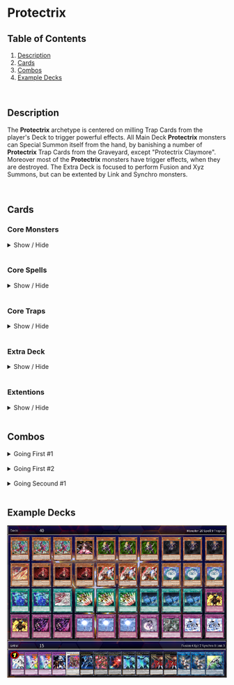 # Protectrix

## Table of Contents  
1. [Description](#description)
2. [Cards](#cards)
3. [Combos](#combos)
4. [Example Decks](#example-decks)

<br>

## Description
The **Protectrix** archetype is centered on milling Trap Cards from the player's Deck to trigger powerful effects. All Main Deck **Protectrix** monsters can Special Summon itself from the hand, by banishing a number of **Protectrix** Trap Cards from the Graveyard, except "Protectrix Claymore". Moreover most of the **Protectrix** monsters have trigger effects, when they are destroyed. The Extra Deck is focused to perform Fusion and Xyz Summons, but can be extented by Link and Synchro monsters.

<br>

## Cards
### **Core Monsters**
<details>
    <summary>Show / Hide</summary>
    <table>
        <tr>
            <th width=200px>Card name</th>
            <th width=120px>Image</th>
            <th>Usage</th>
            <th align="center">Amount</th>
        </tr>
        <tr>
            <td>Protectrix Claymore</td>
            <td><img src="../pics/955000001.jpg" height=137px width=94px></td>
            <td>
                It's the <b>one card combo</b> of the deck. When <b>[Summoned]</b> its milling <b>Protectrix</b> Trap Cards. When <b>[Destroyed]</b> its Special Summon 1 Level 4 <b>Protectrix</b> monster from Deck.
            </td>
            <td align="center">3x</td>
        </tr>
        <tr>
            <td>Protectrix Halberd</td>
            <td><img src="../pics/955000002.jpg" height=137px width=94px></td>
            <td>
                This card is an extender and can <b>[Special Summon]</b> itself by banishing 1 <b>Protectrix</b> Trap card from GY. When <b>[Destroyed]</b>: add to hand 1 "Protectrix" monster from the GY.
            </td>
            <td align="center">0-1x</td>
        </tr>
        <tr>
            <td>Protectrix Pendulum</td>
            <td><img src="../pics/955000003.jpg" height=137px width=94px></td>
            <td>
                This card is an extender and can <b>[Special Summon]</b> itself by banishing 1 <b>Protectrix</b> Trap card from GY. Also this card can destroy 1 face-up card you control to <b>[Search]</b> and Set a <b>Protectrix</b> Trap card from your deck. This effect is important to trigger <b>[Destroyed]</b> effects.</li>
            </td>
            <td align="center">2-3x</td>
        </tr>
        <tr>
            <td>Protectrix Musket</td>
            <td><img src="../pics/955000004.jpg" height=137px width=94px></td>
            <td>
                This card is an extender: It can be <b>[Special Summon]</b> (from hand) by banishing 2 <b>Protectrix</b> Trap card from GY. This card can banish monster cards with interuption or negation effects temporary. Also it can attack directly, but the damage is halved. Hard to summon so 1-2 copies are fine.
            </td>
            <td align="center">1-2x</td>
        </tr>
        <tr>
            <td>Protectrix Sythe</td>
            <td><img src="../pics/955000007.jpg" height=137px width=94px></td>
            <td>
                This card can also <b>[Special Summon]</b> itself by banishing 1 <b>Protectrix</b> Trap card from GY. One of the key cards in this deck, which can revive Level 4 or lower <b>Protectrix</b> Monster cards from the GY. The downside of this card is, that it locks you to Special Summon only <b>Protectrix</b> monsters for the rest of this turn. So be careful, when playing other archetypes with it.
            </td>
            <td align="center">3x</td>
        </tr>
        <tr>
            <td>Protectrix Spear</td>
            <td><img src="../pics/955000008.jpg" height=137px width=94px></td>
            <td>
                Like the other <b>Protectrix</b> monsters, this card can <b>[Special Summon]</b> itself (1 Trap Card). This card is also a key card in this archetype, because it let you draw cards and <b>[Search]</b> all important <b>Protectrix</b> Spell Cards, including the Fusion Spell or the Field Spell.
            </td>
            <td align="center">3x</td>
        </tr>
    </table>
</details>

<br>

### **Core Spells**
<details>
    <summary>Show / Hide</summary>
    <table>
        <tr>
            <th width=200px>Card name</th>
            <th width=120px>Image</th>
            <th>Usage</th>
            <th align="center">Amount</th>
        </tr>
        <tr>
            <td>Protectrix Grand Operation</td>
            <td><img src="../pics/955000014.jpg" height=137px width=94px></td>
            <td>
                <b>[Search]</b> for <b>Protectrix</b> monsters. When you control no monsters you can even <b>[Special Summon]</b> this monster. Tip: Using this card before Summoning any monsters to have a guaranteed Special Summon. 2 copies could be fine, because its hard once per turn.
            </td>
            <td align="center">2-3x</td>
        </tr>
        <tr>
            <td>Protectrix Wing Transformation</td>
            <td><img src="../pics/955000015.jpg" height=137px width=94px></td>
            <td>
                The Fusion Spell of this archetype. Like the "Matelfoes" Fusion Spell you can recycle itself by shuffeling it back into the Deck and Draw 1 card.
            </td>
            <td align="center">1-2x</td>
        </tr>
        <tr>
            <td>Protectrix Command Center</td>
            <td><img src="../pics/955000021.jpg" height=137px width=94px></td>
            <td>
                The powerful Field Spell of this archetype, which gives an ATK/DEF boost. Also it has a destruction effect to trigger the effects of "Protectrix Claymore" or "Protectrix Halberd" or its own <b>[Destroyed]</b> effect, which allows you to Special Summon any <b>Protectrix</b> monster from your Deck.
            </td>
            <td align="center">2-3x</td>
        </tr>
    </table>
</details>

<br>

### **Core Traps**
<details>
    <summary>Show / Hide</summary>
    <table>
        <tr>
            <th width=200px>Card name</th>
            <th width=120px>Image</th>
            <th>Usage</th>
            <th align="center">Amount</th>
        </tr>
        <tr>
            <td>Protectrix Explosion</td>
            <td><img src="../pics/955000010.jpg" height=137px width=94px></td>
            <td>
                A "Trap Hole" inspired card, that destroy any opponent monster on summon. It's a Trap/Spell removal card, which triggers when it is sent from the deck to the GY.
            </td>
            <td align="center">2x</td>
        </tr>
        <tr>
            <td>Protectrix Rampage</td>
            <td><img src="../pics/955000011.jpg" height=137px width=94px></td>
            <td>
                This card is the ultimative go secound card, because it can break opponent boards with the help of "Claymore's" effect. Also it can punish your opponent, when a <b>Protectrix</b> monster is <b>[Destroyed]</b> by battle or opponent card effects.
            </td>
            <td align="center">2-3x</td>
        </tr>
        <tr>
            <td>Protectrix Thunder Strike</td>
            <td><img src="../pics/955000012.jpg" height=137px width=94px></td>
            <td>
                The <b>Protectrix</b> version of a archetype specific negation Trap card. Also it can recycle <b>Protectrix</b> from your Graveyard, when sent from the deck to the GY.
            </td>
            <td align="center">2-3x</td>
        </tr>
        <tr>
            <td>Protectrix Emergency Call</td>
            <td><img src="../pics/955000013.jpg" height=137px width=94px></td>
            <td>
                This card is a <b>[Protection]</b> and <b>[Stall]</b> card with the powerful effect of summoning any <b>Protectrix</b> Fusion monster from your Extra Deck without materials. Be careful because the Fusion monster is <b>[Destroyed]</b> at the end of your opponents turn.
            </td>
            <td align="center">2x</td>
        </tr>
        <tr>
            <td>Protectrix Reincarnation</td>
            <td><img src="../pics/955000020.jpg" height=137px width=94px></td>
            <td>
                This card can be used to Special Summon <b>Protectrix</b> monsters from your GY by using the effect of "Protectrix Wiretap". Moreover it can be used to recycle banished <b>Protectrix</b> Trap cards.
            </td>
            <td align="center">1-2x</td>
        </tr>
        <tr>
            <td>Protectrix Wrath</td>
            <td><img src="../pics/955000022.jpg" height=137px width=94px></td>
            <td>
                This card is an extender for the <b>Protectrix</b> archetype. One of the best options when going first to build up bigger board. But it can only be used to SPecial Summon <b>Protectrix</b> monsters.
            </td>
            <td align="center">1-2x</td>
        </tr>
    </table>
</details>

<br>

### **Extra Deck**
<details>
    <summary>Show / Hide</summary>
    <table>
        <tr>
            <th width=200px>Card name</th>
            <th width=120px>Image</th>
            <th>Usage</th>
            <th align="center">Amount</th>
        </tr>
        <tr>
            <td>Protectrix Laserblade</td>
            <td><img src="../pics/955000006.jpg" height=137px width=94px></td>
            <td>
                2 Level 4 "Protectrix" is an easy condition in the <b>Protectrix</b> archetype and this card helps you to build bigger boards. It can Special Summon any Level 4 Psychic-Type monster from your Deck. For example, this could be used for a Fusion Summon into "Protectrix Zerastia" or "Protectrix Walkyria".
            </td>
            <td align="center">2-3x</td>
        </tr>
        <tr>
            <td>Protectrix Eagle Eye</td>
            <td><img src="../pics/955000005.jpg" height=137px width=94px></td>
            <td>
                This card can be Special Summened by up-ranking on "Protectrix Laserblade". This card is a great option to interrupt your opponent.
            </td>
            <td align="center">1-2x</td>
        </tr>
        <tr>
            <td>Protectrix CR-Suit Apocalyptic</td>
            <td><img src="../pics/955000019.jpg" height=137px width=94px></td>
            <td>
                Can easily be Summoned with the effect of "Protectrix Walkyria". Helps you to make your opponent losing 1 card permanently.
            </td>
            <td align="center">1x</td>
        </tr>
        <tr>
            <td>Protectrix Wiretap</td>
            <td><img src="../pics/955000009.jpg" height=137px width=94px></td>
            <td>
                "Protectrix Wiretap" returns 1 banished <b>Protectrix</b> Trap card to your GY and helps to do another Special Summon of a <b>Protectrix</b> monster. Also it as also an option to interrupt your opponent, because you can activate <b>Protectrix</b> Trap cards from your Deck.
            </td>
            <td align="center">1-2x</td>
        </tr>
        <tr>
            <td>Protectrix Sky Canon</td>
            <td><img src="../pics/955000016.jpg" height=137px width=94px></td>
            <td>
                This card can perform up to two attacks per Battle Phase and helps to push OTKs. When <b>[Destroyed]</b> it recycles banished <b>Protectrix</b> Trap cards.
            </td>
            <td align="center">1x</td>
        </tr>
        <tr>
            <td>Protectrix Walkyria</td>
            <td><img src="../pics/955000017.jpg" height=137px width=94px></td>
            <td>
                This card enables to build Rank 7 Xyz monsters, like "Protectrix CR-Suit Apocalyptic". When <b>[Fusion Summoned]</b> its <b>[Special Summon]</b> any <b>Protectrix</b> monster with a Level from your GY and make its Level 7.
            </td>
            <td align="center">1-2x</td>
        </tr>
        <tr>
            <td>Protectrix Zerastia</td>
            <td><img src="../pics/955000018.jpg" height=137px width=94px></td>
            <td>
                The ultimative boss monster of this archetype. This card can return any card your opponent controls to the hand. But you have also to return 1 card you control or in your GY to your hand. So it also helps to recycle <b>Protectrix</b> cards.
            </td>
            <td align="center">1x (limited)</td>
        </tr>
    </table>
</details>

<br>

### **Extentions**
<details>
    <summary>Show / Hide</summary>
    <table>
        <tr>
            <th width=200px>Card name</th>
            <th width=120px>Image</th>
            <th>Usage</th>
            <th align="center">Amount</th>
        </tr>
        <tr>
            <td>Emergency Teleport</td>
            <td><img src="https://s3.duellinksmeta.com/cards/60c2b3aaa0e24f2d54a51fd1_w360.webp" height=137px width=94px></td>
            <td>
                Consistency card to get "Protectrix Claymore" easier on the board.
            </td>
            <td align="center">3x</td>
        </tr>
        <tr>
            <td>Ghost Ogre & Snow Rabbit</td>
            <td><img src="https://s3.duellinksmeta.com/cards/60c2b3aaa0e24f2d54a5237e_w360.webp" height=137px width=94px></td>
            <td>
                A further target for "Emergency Teleport" to interrupt your opponent or perform a Synchro Summon.
            </td>
            <td align="center">3x<br>(Optional)</td>
        </tr>
        <tr>
            <td>Kashtira Fenrir</td>
            <td><img src="https://s3.duellinksmeta.com/cards/62de2101e9066c4257aa9597_w360.webp" height=137px width=94px></td>
            <td>
                Kashtira Engine for alternative plays and interruption.
            </td>
            <td align="center">3x<br>(Optional)</td>
        </tr>
        <tr>
            <td>Kashtira Unicorn</td>
            <td><img src="https://s3.duellinksmeta.com/cards/62de2101e9066c4257aa959b_w360.webp" height=137px width=94px></td>
            <td>
                Kashtira Engine for alternative plays and interruption.
            </td>
            <td align="center">2-3x<br>(Optional)</td>
        </tr>
        <tr>
            <td>Kashtiratheosis</td>
            <td><img src="https://s3.duellinksmeta.com/cards/63290d97d4dd6c3fea9b6d9a_w360.webp" height=137px width=94px></td>
            <td>
                Kashtira Engine for alternative plays and interruption.
            </td>
            <td align="center">1-2x<br>(Optional)</td>
        </tr>
        <tr>
            <td>Kashtira Shangri-Ira</td>
            <td><img src="https://s3.duellinksmeta.com/cards/62de2101e9066c4257aa959a_w360.webp" height=137px width=94px></td>
            <td>
                Kashtira Engine for alternative plays and interruption.
            </td>
            <td align="center">1x<br>(Optional)</td>
        </tr>
    </table>
</details>

<br>

## Combos
<details>
    <summary>Going First #1</summary>
    <table>
        <tr>
            <td valign="center">
                <h3>Opening Hand</h3>
            </td>
            <td align="center">
                <img src="https://s3.duellinksmeta.com/cards/60c2b3aaa0e24f2d54a51fd1_w360.webp" height=95px width=65px>
            </td>
            <td align="center">
                OR
            </td>
            <td align="center">
                <img src="../pics/955000014.jpg" height=95px width=65px>
            </td>
            <td align="center">
                +
            </td>
            <td align="center">
                <img src="../pics/955000003.jpg" height=95px width=65px>
            </td>
            <td align="center">
                +
            </td>
            <td align="center">
                <img src="https://s3.duellinksmeta.com/cards/62de2101e9066c4257aa9597_w360.webp" height=95px width=65px>
            </td>
            <td colspan="2"></td>
        </tr>
        <tr>
            <td><h3>Step 1</h3></td>
            <td align="center">
                <img src="https://s3.duellinksmeta.com/cards/62de2101e9066c4257aa9597_w360.webp" height=95px width=65px><br>
                Special
            </td>
            <td align="center">
                =>
            </td>
            <td align="center">
                <img src="https://s3.duellinksmeta.com/cards/62de2101e9066c4257aa9597_w360.webp" height=95px width=65px><br>
                Activate
            </td>
            <td align="center">
                =>
            </td>
            <td align="center">
                <img src="https://s3.duellinksmeta.com/cards/62de2101e9066c4257aa9597_w360.webp" height=95px width=65px><br>
                Search
            </td>
            <td colspan="4"></td>
        </tr>
        <tr>
            <td><h3>Step 2.1</h3></td>
            <td align="center">
                <img src="https://s3.duellinksmeta.com/cards/60c2b3aaa0e24f2d54a51fd1_w360.webp" height=95px width=65px><br>
                Activate
            </td>
            <td align="center">
                =>
            </td>
            <td align="center">
                <img src="../pics/955000001.jpg" height=95px width=65px><br>
                Special
            </td>
            <td align="center">
                =>
            </td>
            <td align="center">
                <img src="../pics/955000013.jpg" height=95px width=65px><br>
                Send to GY
            </td>
            <td colspan="4"></td>
        </tr>
        <tr>
            <td><h3>Step 2.2</h3></td>
            <td align="center">
                <img src="../pics/955000014.jpg" height=95px width=65px><br>
                Activate
            </td>
            <td align="center">
                =>
            </td>
            <td align="center">
                <img src="../pics/955000001.jpg" height=95px width=65px><br>
                Search
            </td>
            <td align="center">
                =>
            </td>
            <td align="center">
                <img src="../pics/955000001.jpg" height=95px width=65px><br>
                Normal
            </td>
            <td align="center">
                =>
            </td>
            <td align="center">
                <img src="../pics/955000013.jpg" height=95px width=65px><br>
                Send to GY
            </td>
            <td colspan="2"></td>
        </tr>
        <tr>
            <td><h3>Step 3</h3></td>
            <td align="center">
                <img src="../pics/955000003.jpg" height=95px width=65px><br>
                Activate
            </td>
            <td align="center">
                =>
            </td>
            <td align="center">
                <img src="../pics/955000013.jpg" height=95px width=65px><br>
                Banish
            </td>
            <td align="center">
                =>
            </td>
            <td align="center">
                <img src="../pics/955000003.jpg" height=95px width=65px><br>
                Special
            </td>
            <td colspan="4">&nbsp;</td>
        </tr>
        <tr>
            <td><h3>Step 4</h3></td>
            <td align="center">
                <img src="../pics/955000003.jpg" height=95px width=65px><br>
                Activate
            </td>
            <td align="center">
                =>
            </td>
            <td align="center">
                <img src="../pics/955000001.jpg" height=95px width=65px><br>
                Destroy
            </td>
            <td align="center">
                =>
            </td>
            <td align="center">
                <img src="../pics/955000012.jpg" height=95px width=65px><br>
                Set
            </td>
            <td align="center">
                +
            </td>
            <td align="center">
                <img src="../pics/955000007.jpg" height=95px width=65px><br>
                Special
            </td>
            <td align="center">
                =>
            </td>
            <td align="center">
                <img src="../pics/955000001.jpg" height=95px width=65px><br>
                Special
            </td>
        </tr>
        <tr>
            <td><h3>Step 5</h3></td>
            <td align="center">
                <img src="../pics/955000003.jpg" height=95px width=65px><br>
                Overlay
            </td>
            <td align="center">
                +
            </td>
            <td align="center">
                <img src="../pics/955000007.jpg" height=95px width=65px><br>
                Overlay
            </td>
            <td align="center">
                =>
            </td>
            <td align="center">
                <img src="../pics/955000006.jpg" height=95px width=65px><br>
                Special
            </td>
            <td colspan="4">&nbsp;</td>
        </tr>
        <tr>
            <td><h3>Step 6</h3></td>
            <td align="center">
                <img src="../pics/955000006.jpg" height=95px width=65px><br>
                Activate
            </td>
            <td align="center">
                =>
            </td>
            <td align="center">
                <img src="../pics/955000008.jpg" height=95px width=65px><br>
                Special
            </td>
            <td align="center">
                =>
            </td>
            <td align="center">
                <img src="../pics/955000008.jpg" height=95px width=65px><br>
                Activate
            </td>
            <td align="center">
                =>
            </td>
            <td align="center">
                <img src="./img/placeholder.jpg" height=95px width=65px><br>
                Draw/Return
            </td>
            <td align="center">
                +
            </td>
            <td align="center">
                <img src="../pics/955000015.jpg" height=95px width=65px><br>
                Search
            </td>
        </tr>
        <tr>
            <td><h3>Step 7</h3></td>
            <td align="center">
                <img src="../pics/955000001.jpg" height=95px width=65px><br>
                Link
            </td>
            <td align="center">
                +
            </td>
            <td align="center">
                <img src="../pics/955000008.jpg" height=95px width=65px><br>
                Link
            </td>
            <td align="center">
                =>
            </td>
            <td align="center">
                <img src="../pics/955000009.jpg" height=95px width=65px><br>
                Special
            </td>
            <td align="center">
                =>
            </td>
            <td align="center">
                <img src="../pics/955000013.jpg" height=95px width=65px><br>
                To Grave
            </td>
            <td colspan="2">&nbsp;</td>
        </tr>
        <tr>
            <td><h3>Step 8</h3></td>
            <td align="center">
                <img src="../pics/955000015.jpg" height=95px width=65px><br>
                Activate
            </td>
            <td align="center">
                =>
            </td>
            <td align="center">
                <img src="../pics/955000006.jpg" height=95px width=65px><br>
                Fusion
            </td>
            <td align="center">
                +
            </td>
            <td align="center">
                <img src="./img/placeholder.jpg" height=95px width=65px><br>
                <sup><sub>Psychic monster</sub></sup>
            </td>
            <td align="center">
                =>
            </td>
            <td align="center">
                <img src="../pics/955000018.jpg" height=95px width=65px><br>
                Special
            </td>
            <td colspan="2">&nbsp;</td>
        </tr>
        <tr>
            <td><h3>Step 9</h3></td>
            <td align="center">
                <img src="../pics/955000015.jpg" height=95px width=65px><br>
                Activate
            </td>
            <td align="center">
                =>
            </td>
            <td align="center">
                <img src="./img/placeholder.jpg" height=95px width=65px><br>
                Draw +1
            </td>
            <td colspan="6">&nbsp;</td>
        </tr>
        <tr>
            <td><h3>End Board</h3></td>
            <td align="center">
                <img src="../pics/955000018.jpg" height=95px width=65px><br>
                To Hand
            </td>
            <td align="center">
                +
            </td>
            <td align="center">
                <img src="../pics/955000009.jpg" height=95px width=65px><br>
                Interrupt
            </td>
            <td align="center">
                +
            </td>
            <td align="center">
                <img src="https://s3.duellinksmeta.com/cards/62de2101e9066c4257aa9597_w360.webp" height=95px width=65px><br>
                Banish
            </td>
            <td align="center">
                +
            </td>
            <td align="center">
                <img src="../pics/955000012.jpg" height=95px width=65px><br>
                Negate
            </td>
            <td colspan="2">&nbsp;</td>
        </tr>
    </table>
</details>

<br>

<details>
    <summary>Going First #2</summary>
    <table>
        <tr>
            <td valign="center">
                <h3>Opening Hand</h3>
            </td>
            <td align="center">
                <img src="../pics/955000001.jpg" height=95px width=65px>
            </td>
            <td align="center">
                OR
            </td>
            <td align="center">
                <img src="https://s3.duellinksmeta.com/cards/60c2b3aaa0e24f2d54a51fd1_w360.webp" height=95px width=65px>
            </td>
            <td align="center">
                +
            </td>
            <td align="center">
                <img src="../pics/955000014.jpg" height=95px width=65px>
            </td>
            <td colspan="4"></td>
        </tr>
        <tr>
            <td><h3>Step 1</h3></td>
            <td align="center">
                <img src="../pics/955000014.jpg" height=95px width=65px><br>
                Activate
            </td>
            <td align="center">
                =>
            </td>
            <td align="center">
                <img src="../pics/955000003.jpg" height=95px width=65px><br>
                Special
            </td>
            <td colspan="6"></td>
        </tr>
        <tr>
            <td><h3>Step 2.1</h3></td>
            <td align="center">
                <img src="../pics/955000001.jpg" height=95px width=65px><br>
                Normal
            </td>
            <td align="center">
                =>
            </td>
            <td align="center">
                <img src="../pics/955000022.jpg" height=95px width=65px><br>
                Send to GY
            </td>
            <td align="center">
                =>
            </td>
            <td align="center">
                <img src="../pics/955000022.jpg" height=95px width=65px><br>
                Special
            </td>
            <td colspan="4"></td>
        </tr>
        <tr>
            <td><h3>Step 2.2</h3></td>
            <td align="center">
                <img src="https://s3.duellinksmeta.com/cards/60c2b3aaa0e24f2d54a51fd1_w360.webp" height=95px width=65px><br>
                Activate
            </td>
            <td align="center">
                =>
            </td>
            <td align="center">
                <img src="../pics/955000001.jpg" height=95px width=65px><br>
                Special
            </td>
            <td align="center">
                =>
            </td>
            <td align="center">
                <img src="../pics/955000022.jpg" height=95px width=65px><br>
                To Grave
            </td>
            <td align="center">
                =>
            </td>
            <td align="center">
                <img src="../pics/955000022.jpg" height=95px width=65px><br>
                Special
            </td>
            <td colspan="2"></td>
        </tr>
        <tr>
            <td>
                <h3>Step 3</h3>
            </td>
            <td align="center">
                <img src="../pics/955000003.jpg" height=95px width=65px><br>
                Activate
            </td>
            <td align="center">
                =>
            </td>
            <td align="center">
                <img src="../pics/955000001.jpg" height=95px width=65px><br>
                Destroy
            </td>
            <td align="center">
                =>
            </td>
            <td align="center">
                <img src="../pics/955000012.jpg" height=95px width=65px><br>
                Set
            </td>
            <td align="center">
                +
            </td>
            <td align="center">
                <img src="../pics/955000002.jpg" height=95px width=65px><br>
                Special
            </td>
            <td colspan="2"></td>
        </tr>
        <tr>
            <td><h3>Step 4</h3></td>
            <td align="center">
                <img src="../pics/955000003.jpg" height=95px width=65px><br>
                Overlay
            </td>
            <td align="center">
                +
            </td>
            <td align="center">
                <img src="../pics/955000022.jpg" height=95px width=65px><br>
                Overlay
            </td>
            <td align="center">
                =>
            </td>
            <td align="center">
                <img src="../pics/955000006.jpg" height=95px width=65px><br>
                Special
            </td>
            <td colspan="2">&nbsp;</td>
            <td align="center">
                Tip
            </td>
            <td align="center">
                <img src="../pics/955000022.jpg" height=95px width=65px><br>
                Detach
            </td>
        </tr>
        <tr>
            <td>
                <h3>Step 5</h3>
            </td>
            <td align="center">
                <img src="../pics/955000006.jpg" height=95px width=65px><br>
                Activate
            </td>
            <td align="center">
                =>
            </td>
            <td align="center">
                <img src="../pics/955000008.jpg" height=95px width=65px><br>
                Special
            </td>
            <td align="center">
                =>
            </td>
            <td align="center">
                <img src="../pics/955000008.jpg" height=95px width=65px><br>
                Activate
            </td>
            <td align="center">
                =>
            </td>
            <td align="center">
                <img src="./img/placeholder.jpg" height=95px width=65px><br>
                Draw/Return
            </td>
            <td align="center">
                +
            </td>
            <td align="center">
                <img src="../pics/955000015.jpg" height=95px width=65px><br>
                Search
            </td>
        </tr>
        <tr>
            <td><h3>Step 6</h3></td>
            <td align="center">
                <img src="../pics/955000002.jpg" height=95px width=65px><br>
                Overlay
            </td>
            <td align="center">
                +
            </td>
            <td align="center">
                <img src="../pics/955000008.jpg" height=95px width=65px><br>
                Overlay
            </td>
            <td align="center">
                =>
            </td>
            <td align="center">
                <img src="../pics/955000006.jpg" height=95px width=65px><br>
                Special
            </td>
            <td colspan="2">&nbsp;</td>
            <td align="center">
                Tip
            </td>
            <td align="center">
                <img src="../pics/955000002.jpg" height=95px width=65px><br>
                Detach
            </td>
        </tr>
        <tr>
            <td>
                <h3>Step 7</h3>
            </td>
            <td align="center">
                <img src="../pics/955000006.jpg" height=95px width=65px><br>
                Activate
            </td>
            <td align="center">
                =>
            </td>
            <td align="center">
                <img src="../pics/955000007.jpg" height=95px width=65px><br>
                Special
            </td>
            <td align="center">
                =>
            </td>
            <td align="center">
                <img src="../pics/955000007.jpg" height=95px width=65px><br>
                Activate
            </td>
            <td align="center">
                =>
            </td>
            <td align="center">
                <img src="../pics/955000002.jpg" height=95px width=65px><br>
                Special
            </td>
            <td colspan="2">&nbsp;</td>
        </tr>
    </table>
    <br>
    <h3>In this situation you have multiple options</h3>
    <ol type="A">
        <li><h3>Special Summon 3rd "Protectrix Laserblade" and Fusion Summon "Protectrix Zerastia"</h3></li>
        <li><h3>Fusion Summon into "Protectrix Walkyria" to going into "Protectrix CR-Suit Apocalyptic"</h3></li>
    </ol>
    <br>
     <table>
        <tr>
            <td><h3>End Board A</h3></td>
            <td align="center">
                <img src="../pics/955000018.jpg" height=95px width=65px><br>
                To Hand
            </td>
            <td align="center">
                +
            </td>
            <td align="center">
                <img src="../pics/955000005.jpg" height=95px width=65px><br>
                Destroy
            </td>
            <td align="center">
                +
            </td>
            <td align="center">
                <img src="../pics/955000012.jpg" height=95px width=65px><br>
                Negate
            </td>
            <td align="center">
                +
            </td>
            <td align="center">
                (<img src="../pics/955000009.jpg" height=95px width=65px><br>
                Interrupt
            </td>
            <td align="center">
                OR
            </td>
            <td align="center">
                <img src="../pics/955000005.jpg" height=95px width=65px>)<br>
                2. Destroy
            </td>
        </tr>
    </table>
    <br>
    <table>
        <tr>
            <td><h3>End Board B</h3></td>
            <td align="center">
                <img src="../pics/955000019.jpg" height=95px width=65px><br>
                Hand -1
            </td>
            <td align="center">
                +
            </td>
            <td align="center">
                <img src="../pics/955000005.jpg" height=95px width=65px><br>
                Destroy
            </td>
            <td align="center">
                +
            </td>
            <td align="center">
                <img src="../pics/955000012.jpg" height=95px width=65px><br>
                Negate
            </td>
            <td align="center">
                +
            </td>
            <td align="center">
                <img src="../pics/955000009.jpg" height=95px width=65px><br>
                Interrupt
            </td>
        </tr>
    </table>
</details>

<br>

<details>
    <summary>Going Secound #1</summary>
    <table>
        <tr>
            <td valign="center">
                <h3>Opening Hand</h3>
            </td>
            <td align="center">
                <img src="../pics/955000001.jpg" height=95px width=65px>
            </td>
            <td align="center">
                OR
            </td>
            <td align="center">
                <img src="https://s3.duellinksmeta.com/cards/60c2b3aaa0e24f2d54a51fd1_w360.webp" height=95px width=65px>
            </td>
            <td align="center">
                OR
            </td>
            <td align="center">
                <img src="../pics/955000014.jpg" height=95px width=65px>
            </td>
            <td colspan="4"></td>
        </tr>
        <tr>
            <td><h3>Step 1.1</h3></td>
            <td align="center">
                <img src="../pics/955000001.jpg" height=95px width=65px><br>
                Normal
            </td>
            <td align="center">
                =>
            </td>
            <td align="center">
                <img src="../pics/955000011.jpg" height=95px width=65px><br>
                Send to GY
            </td>
            <td align="center">
                =>
            </td>
            <td align="center">
                <img src="../pics/955000011.jpg" height=95px width=65px><br>
                Activate
            </td>
            <td align="center">
                =>
            </td>
            <td align="center">
                <img src="../pics/955000001.jpg" height=95px width=65px><br>
                Destroy
            </td>
            <td align="center">
                +
            </td>
            <td align="center">
                <img src="./img/placeholder.jpg" height=95px width=65px><br>
                Destroy <sup><sub>(Oponnent)</sub></sup>
            </td>
        </tr>
         <tr>
            <td><h3>Step 1.2</h3></td>
            <td align="center">
                <img src="../pics/955000014.jpg" height=95px width=65px><br>
                Activate
            </td>
            <td align="center">
                =>
            </td>
            <td align="center">
                <img src="../pics/955000001.jpg" height=95px width=65px><br>
                Special
            </td>
            <td align="center">
                =>
            </td>
            <td align="center">
                Same like Step 1.1
            </td>
            <td colspan="4"></td>
        </tr>
        <tr>
            <td><h3>Step 1.3</h3></td>
            <td align="center">
                <img src="https://s3.duellinksmeta.com/cards/60c2b3aaa0e24f2d54a51fd1_w360.webp" height=95px width=65px><br>
                Activate
            </td>
            <td align="center">
                =>
            </td>
            <td align="center">
                <img src="../pics/955000001.jpg" height=95px width=65px><br>
                Special
            </td>
            <td align="center">
                =>
            </td>
            <td align="center">
                Same like Step 1.1
            </td>
            <td colspan="4"></td>
        </tr>
        <tr>
            <td>
                <h3>Step 2</h3>
            </td>
            <td align="center">
                <img src="../pics/955000001.jpg" height=95px width=65px><br>
                Activate
            </td>
            <td align="center">
                =>
            </td>
            <td align="center">
                <img src="../pics/955000007.jpg" height=95px width=65px><br>
                Special
            </td>
            <td colspan="6"></td>
        </tr>
        <tr>
            <td>
                <h3>Step 3</h3>
            </td>
            <td align="center">
                <img src="../pics/955000007.jpg" height=95px width=65px><br>
                Activate
            </td>
            <td align="center">
                =>
            </td>
            <td align="center">
                <img src="../pics/955000001.jpg" height=95px width=65px><br>
                Special
            </td>
            <td align="center">
                =>
            </td>
            <td align="center">
                <sup><sub>Restricted<br><b>Protectrix</b><br>Summons</sub></sup>
            </td>
            <td colspan="4"></td>
        </tr>
    </table>
    <br>
    <h3>If you have any Level 4 Protectrix monster in your hand, you can Special Summon it by banishing "Protectrix Rampage".</h3>
    <br>
     <table>
     <tr>
        <td><h3>Step 4</h3></td>
            <td align="center">
                <img src="../pics/955000003.jpg" height=95px width=65px><br>
                Activate
            </td>
            <td align="center">
                =>
            </td>
            <td align="center">
                <img src="../pics/955000011.jpg" height=95px width=65px><br>
                Banish
            </td>
            <td align="center">
                =>
            </td>
            <td align="center">
                <img src="../pics/955000003.jpg" height=95px width=65px><br>
                Special
            </td>
            <td colspan="4"></td>
        </tr>
        <tr>
            <td>
                <h3>Step 5</h3>
            </td>
            <td align="center">
                <img src="../pics/955000007.jpg" height=95px width=65px><br>
                Overlay
            </td>
            <td align="center">
                +
            </td>
            <td align="center">
                <img src="../pics/955000003.jpg" height=95px width=65px><br>
                Overlay
            </td>
            <td align="center">
                =>
            </td>
            <td align="center">
                <img src="../pics/955000006.jpg" height=95px width=65px><br>
                Special
            </td>
            <td colspan="4"></td>
        </tr>
        <tr>
            <td>
                <h3>Step 6</h3>
            </td>
            <td align="center">
                <img src="../pics/955000006.jpg" height=95px width=65px><br>
                Activate
            </td>
            <td align="center">
                =>
            </td>
            <td align="center">
                <img src="../pics/955000008.jpg" height=95px width=65px><br>
                Special
            </td>
            <td align="center">
                =>
            </td>
            <td align="center">
                <img src="../pics/955000008.jpg" height=95px width=65px><br>
                Activate
            </td>
            <td align="center">
                =>
            </td>
            <td align="center">
                <img src="./img/placeholder.jpg" height=95px width=65px><br>
                Draw/Return
            </td>
            <td align="center">
                +
            </td>
            <td align="center">
                <img src="../pics/955000015.jpg" height=95px width=65px><br>
                Search
            </td>
        </tr>
        <tr>
            <td>
                <h3>Step 7.1</h3>
            </td>
            <td align="center">
                <img src="../pics/955000001.jpg" height=95px width=65px><br>
                Link
            </td>
            <td align="center">
                +
            </td>
            <td align="center">
                <img src="../pics/955000008.jpg" height=95px width=65px><br>
                Link
            </td>
            <td align="center">
                =>
            </td>
            <td align="center">
                <img src="../pics/955000009.jpg" height=95px width=65px><br>
                Special
            </td>
            <td colspan="4"></td>
        </tr>
        <tr>
            <td>
                <h3>Step 7.2</h3>
            </td>
            <td align="center">
                <img src="../pics/955000001.jpg" height=95px width=65px><br>
                Fusion
            </td>
            <td align="center">
                +
            </td>
            <td align="center">
                <img src="../pics/955000006.jpg" height=95px width=65px><br>
                Fusion
            </td>
            <td align="center">
                =>
            </td>
            <td align="center">
                <img src="../pics/955000018.jpg" height=95px width=65px><br>
                Special
            </td>
            <td colspan="4"></td>
        </tr>
    </table>
</details>

<br>

## Example Decks
<img src="./img/protectrix-deck-example-1.png">